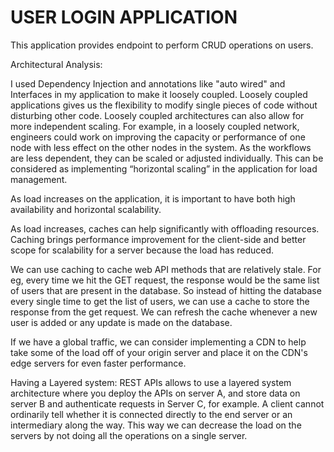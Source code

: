 # USER LOGIN APPLICATION

This application provides endpoint to perform CRUD operations on users.

Architectural Analysis:

I used Dependency Injection and annotations like "auto wired" and Interfaces in my application to make it loosely coupled.
Loosely coupled applications gives us the flexibility to modify single pieces of code without disturbing other code. Loosely coupled architectures can also allow for more independent scaling. For example, in a loosely coupled network, engineers could work on improving the capacity or performance of one node with less effect on the other nodes in the system. As the workflows are less dependent, they can be scaled or adjusted individually. This can be considered as implementing “horizontal scaling” in the application for load management.

As load increases on the application, it is important to have both high availability and horizontal
scalability.

As load increases, caches can help significantly with offloading resources. Caching brings performance improvement for the client-side and better scope for scalability for a server because the load has reduced.

We can use caching to cache web API methods that are relatively stale. For eg, every time we hit the GET request, the response would be the same list of users that are present in the database. So instead of hitting the database every single time to get the list of users, we can use a cache to store the response from the get request. We can refresh the cache whenever a new user is added or any update is made on the database.

If we have a global traffic, we can consider implementing a CDN to help take some of the load off of your
origin server and place it on the CDN's edge servers for even faster performance.

Having a Layered system:
REST APIs allows to use a layered system architecture where you deploy the APIs on server A, and store data
on server B and authenticate requests in Server C, for example. A client cannot ordinarily tell whether it
is connected directly to the end server or an intermediary along the way. This way we can decrease the load
on the servers by not doing all the operations on a single server.
